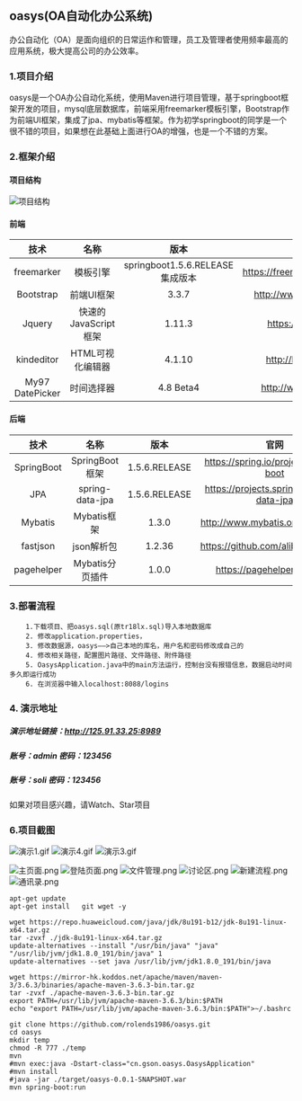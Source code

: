 ##	oasys(OA自动化办公系统)
 办公自动化（OA）是面向组织的日常运作和管理，员工及管理者使用频率最高的应用系统，极大提高公司的办公效率。




###	1.项目介绍
oasys是一个OA办公自动化系统，使用Maven进行项目管理，基于springboot框架开发的项目，mysql底层数据库，前端采用freemarker模板引擎，Bootstrap作为前端UI框架，集成了jpa、mybatis等框架。作为初学springboot的同学是一个很不错的项目，如果想在此基础上面进行OA的增强，也是一个不错的方案。
### 2.框架介绍
#### 项目结构
![项目结构](https://images.gitee.com/uploads/images/2018/0926/164310_e781580c_1277461.png "项目结构目录.png")
#### 前端

| 技术      |    名称| 版本|	官网|
| :--------: | :--------:| :--: |:--:|
| freemarker|模板引擎|springboot1.5.6.RELEASE集成版本|https://freemarker.apache.org/|
| Bootstrap|前端UI框架|3.3.7|http://www.bootcss.com/|
| Jquery|快速的JavaScript框架|1.11.3|https://jquery.com/|
|kindeditor|HTML可视化编辑器|4.1.10|http://kindeditor.net|
|My97 DatePicker|时间选择器|4.8 Beta4|http://www.my97.net/|

#### 后端

| 技术 | 名称 | 版本 | 官网 |
| :--------: | :--------:|:---:|:------:|
|SpringBoot|SpringBoot框架|1.5.6.RELEASE|https://spring.io/projects/spring-boot|
|JPA|spring-data-jpa|1.5.6.RELEASE|https://projects.spring.io/spring-data-jpa|
|Mybatis|Mybatis框架|1.3.0|http://www.mybatis.org/mybatis-3|
|fastjson|json解析包|1.2.36|https://github.com/alibaba/fastjson|
|pagehelper|Mybatis分页插件|1.0.0|https://pagehelper.github.io|

### 3.部署流程

	    1.下载项目、把oasys.sql(原tr18lx.sql)导入本地数据库
		2. 修改application.properties，
		3. 修改数据源，oasys——>自己本地的库名，用户名和密码修改成自己的
		4. 修改相关路径，配置图片路径、文件路径、附件路径
		5. OasysApplication.java中的main方法运行，控制台没有报错信息，数据启动时间多久即运行成功
		6. 在浏览器中输入localhost:8088/logins
		
### 4. 演示地址

#####     演示地址链接：http://125.91.33.25:8989
#####     账号：admin      密码：123456
#####     账号：soli      密码：123456

<!-- ps:有问题可以反馈 -->

如果对项目感兴趣，请Watch、Star项目

<!-- ### 5.友链

1. ##### AgileBPM 敏捷工作流开发平台 https://gitee.com/agile-bpm/agile-bpm-basic
    ###### 后续OA系统流程模块将采用该工作流
    企业级流程解决方案， 前后端分离，模块化，超低耦合。 基于activiti5.22，零java代码即可做到复杂业务的流程实现


2. ##### Spring boot2 脚手架项目V1.x https://gitee.com/bdj/SpringBoot_v2
    ###### 该项目会进行模块化改造、前后端分离、与 AgileBPM 底层 API 一致化改造，也会适时会增加一些新的可选模块（如组织架构） 
    AgileBPM 的相关组件可以自由依附于该软件，并基于该 springboot 应用起步软件为基础不断 构建更多应用组件 -->


###  6.项目截图

![演示1.gif](https://images.gitee.com/uploads/images/2019/0927/141250_aeec4d38_1277461.gif)
![演示4.gif](https://i.loli.net/2018/09/26/5bab4565b121e.gif)
![演示3.gif](https://images.gitee.com/uploads/images/2019/0927/141251_4ef0327c_1277461.gif)

![主页面.png](https://images.gitee.com/uploads/images/2019/0927/141250_2286d104_1277461.png)
![登陆页面.png](https://images.gitee.com/uploads/images/2019/0927/141250_f5277aa8_1277461.png)
![文件管理.png](https://images.gitee.com/uploads/images/2019/0927/141250_491ce25d_1277461.png)
![讨论区.png](https://images.gitee.com/uploads/images/2019/0927/141251_d4992cd4_1277461.png)
![新建流程.png](https://images.gitee.com/uploads/images/2019/0927/141251_c7d89853_1277461.png)
![通讯录.png](https://images.gitee.com/uploads/images/2019/0927/141251_bcf9cbda_1277461.png)
```shell script
apt-get update
apt-get install   git wget -y

wget https://repo.huaweicloud.com/java/jdk/8u191-b12/jdk-8u191-linux-x64.tar.gz
tar -zvxf ./jdk-8u191-linux-x64.tar.gz 
update-alternatives --install "/usr/bin/java" "java" "/usr/lib/jvm/jdk1.8.0_191/bin/java" 1
update-alternatives --set java /usr/lib/jvm/jdk1.8.0_191/bin/java

wget https://mirror-hk.koddos.net/apache/maven/maven-3/3.6.3/binaries/apache-maven-3.6.3-bin.tar.gz
tar -zvxf ./apache-maven-3.6.3-bin.tar.gz 
export PATH=/usr/lib/jvm/apache-maven-3.6.3/bin:$PATH
echo "export PATH=/usr/lib/jvm/apache-maven-3.6.3/bin:$PATH">~/.bashrc 

git clone https://github.com/rolends1986/oasys.git
cd oasys
mkdir temp
chmod -R 777 ./temp
mvn
#mvn exec:java -Dstart-class="cn.gson.oasys.OasysApplication"
#mvn install
#java -jar ./target/oasys-0.0.1-SNAPSHOT.war
mvn spring-boot:run
```